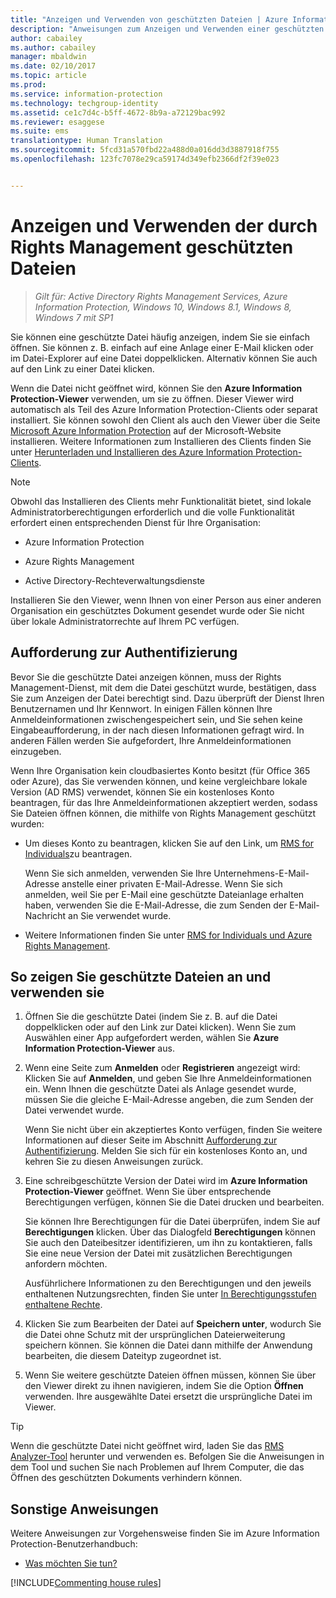 ```yaml
---
title: "Anzeigen und Verwenden von geschützten Dateien | Azure Information Protection"
description: "Anweisungen zum Anzeigen und Verwenden einer geschützten Datei, die die Installation des Azure Information Protection-Clients erfordert."
author: cabailey
ms.author: cabailey
manager: mbaldwin
ms.date: 02/10/2017
ms.topic: article
ms.prod: 
ms.service: information-protection
ms.technology: techgroup-identity
ms.assetid: ce1c7d4c-b5ff-4672-8b9a-a72129bac992
ms.reviewer: esaggese
ms.suite: ems
translationtype: Human Translation
ms.sourcegitcommit: 5fcd31a570fbd22a488d0a016dd3d3887918f755
ms.openlocfilehash: 123fc7078e29ca59174d349efb2366df2f39e023


---
```


# <a name="view-and-use-files-that-have-been-protected-by-rights-management"></a>Anzeigen und Verwenden der durch Rights Management geschützten Dateien

>*Gilt für: Active Directory Rights Management Services, Azure Information Protection, Windows 10, Windows 8.1, Windows 8, Windows 7 mit SP1*

Sie können eine geschützte Datei häufig anzeigen, indem Sie sie einfach öffnen. Sie können z. B. einfach auf eine Anlage einer E-Mail klicken oder im Datei-Explorer auf eine Datei doppelklicken. Alternativ können Sie auch auf den Link zu einer Datei klicken.

Wenn die Datei nicht geöffnet wird, können Sie den **Azure Information Protection-Viewer** verwenden, um sie zu öffnen. Dieser Viewer wird automatisch als Teil des Azure Information Protection-Clients oder separat installiert. Sie können sowohl den Client als auch den Viewer über die Seite [Microsoft Azure Information Protection](https://go.microsoft.com/fwlink/?LinkId=303970) auf der Microsoft-Website installieren. Weitere Informationen zum Installieren des Clients finden Sie unter [Herunterladen und Installieren des Azure Information Protection-Clients](install-client-app.md).

> [!NOTE]
> Obwohl das Installieren des Clients mehr Funktionalität bietet, sind lokale Administratorberechtigungen erforderlich und die volle Funktionalität erfordert einen entsprechenden Dienst für Ihre Organisation:
> 
> - Azure Information Protection
> 
> - Azure Rights Management
> 
> - Active Directory-Rechteverwaltungsdienste 
> 
> Installieren Sie den Viewer, wenn Ihnen von einer Person aus einer anderen Organisation ein geschütztes Dokument gesendet wurde oder Sie nicht über lokale Administratorrechte auf Ihrem PC verfügen.

## <a name="prompts-for-authentication"></a>Aufforderung zur Authentifizierung

Bevor Sie die geschützte Datei anzeigen können, muss der Rights Management-Dienst, mit dem die Datei geschützt wurde, bestätigen, dass Sie zum Anzeigen der Datei berechtigt sind. Dazu überprüft der Dienst Ihren Benutzernamen und Ihr Kennwort. In einigen Fällen können Ihre Anmeldeinformationen zwischengespeichert sein, und Sie sehen keine Eingabeaufforderung, in der nach diesen Informationen gefragt wird. In anderen Fällen werden Sie aufgefordert, Ihre Anmeldeinformationen einzugeben.

Wenn Ihre Organisation kein cloudbasiertes Konto besitzt (für Office 365 oder Azure), das Sie verwenden können, und keine vergleichbare lokale Version (AD RMS) verwendet, können Sie ein kostenloses Konto beantragen, für das Ihre Anmeldeinformationen akzeptiert werden, sodass Sie Dateien öffnen können, die mithilfe von Rights Management geschützt wurden:

-   Um dieses Konto zu beantragen, klicken Sie auf den Link, um [RMS for Individuals](http://go.microsoft.com/fwlink/?LinkId=309469)zu beantragen.
    
    Wenn Sie sich anmelden, verwenden Sie Ihre Unternehmens-E-Mail-Adresse anstelle einer privaten E-Mail-Adresse. Wenn Sie sich anmelden, weil Sie per E-Mail eine geschützte Dateianlage erhalten haben, verwenden Sie die E-Mail-Adresse, die zum Senden der E-Mail-Nachricht an Sie verwendet wurde.
    
-   Weitere Informationen finden Sie unter [RMS for Individuals und Azure Rights Management](../understand-explore/rms-for-individuals.md).

## <a name="to-view-and-use-a-protected-file"></a>So zeigen Sie geschützte Dateien an und verwenden sie

1. Öffnen Sie die geschützte Datei (indem Sie z. B. auf die Datei doppelklicken oder auf den Link zur Datei klicken). Wenn Sie zum Auswählen einer App aufgefordert werden, wählen Sie **Azure Information Protection-Viewer** aus. 

2. Wenn eine Seite zum **Anmelden** oder **Registrieren** angezeigt wird: Klicken Sie auf **Anmelden**, und geben Sie Ihre Anmeldeinformationen ein. Wenn Ihnen die geschützte Datei als Anlage gesendet wurde, müssen Sie die gleiche E-Mail-Adresse angeben, die zum Senden der Datei verwendet wurde.
    
    Wenn Sie nicht über ein akzeptiertes Konto verfügen, finden Sie weitere Informationen auf dieser Seite im Abschnitt [Aufforderung zur Authentifizierung](#prompts-for-authentication). Melden Sie sich für ein kostenloses Konto an, und kehren Sie zu diesen Anweisungen zurück.

3. Eine schreibgeschützte Version der Datei wird im **Azure Information Protection-Viewer** geöffnet. Wenn Sie über entsprechende Berechtigungen verfügen, können Sie die Datei drucken und bearbeiten. 

    Sie können Ihre Berechtigungen für die Datei überprüfen, indem Sie auf **Berechtigungen** klicken. Über das Dialogfeld **Berechtigungen** können Sie auch den Dateibesitzer identifizieren, um ihn zu kontaktieren, falls Sie eine neue Version der Datei mit zusätzlichen Berechtigungen anfordern möchten.
    
    Ausführlichere Informationen zu den Berechtigungen und den jeweils enthaltenen Nutzungsrechten, finden Sie unter [In Berechtigungsstufen enthaltene Rechte](../deploy-use/configure-usage-rights.md#rights-included-in-permissions-levels).

4. Klicken Sie zum Bearbeiten der Datei auf **Speichern unter**, wodurch Sie die Datei ohne Schutz mit der ursprünglichen Dateierweiterung speichern können. Sie können die Datei dann mithilfe der Anwendung bearbeiten, die diesem Dateityp zugeordnet ist.

5. Wenn Sie weitere geschützte Dateien öffnen müssen, können Sie über den Viewer direkt zu ihnen navigieren, indem Sie die Option **Öffnen** verwenden. Ihre ausgewählte Datei ersetzt die ursprüngliche Datei im Viewer. 

> [!TIP]
> Wenn die geschützte Datei nicht geöffnet wird, laden Sie das [RMS Analyzer-Tool](https://www.microsoft.com/en-us/download/details.aspx?id=46437) herunter und verwenden es. Befolgen Sie die Anweisungen in dem Tool und suchen Sie nach Problemen auf Ihrem Computer, die das Öffnen des geschützten Dokuments verhindern können.


## <a name="other-instructions"></a>Sonstige Anweisungen
Weitere Anweisungen zur Vorgehensweise finden Sie im Azure Information Protection-Benutzerhandbuch:

-   [Was möchten Sie tun?](client-user-guide.md#what-do-you-want-to-do)


[!INCLUDE[Commenting house rules](../includes/houserules.md)]


<!--HONumber=Feb17_HO2-->


